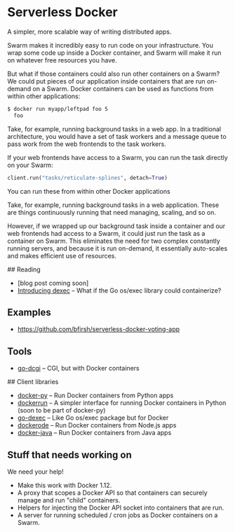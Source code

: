 # Serverless Docker

A simpler, more scalable way of writing distributed apps.

Swarm makes it incredibly easy to run code on your infrastructure. You wrap some code up inside a Docker container, and Swarm will make it run on whatever free resources you have.

But what if those containers could also run other containers on a Swarm? We could put pieces of our application inside containers that are run on-demand on a Swarm. Docker containers can be used as functions from within other applications:

```bash
$ docker run myapp/leftpad foo 5
  foo
```

Take, for example, running background tasks in a web app. In a traditional architecture, you would have a set of task workers and a message queue to pass work from the web frontends to the task workers.

If your web frontends have access to a Swarm, you can run the task directly on your Swarm:

```python
client.run("tasks/reticulate-splines", detach=True)
```

You can run these from within other Docker applications

Take, for example, running background tasks in a web application. These are things continuously running that need managing, scaling, and so on.

However, if we wrapped up our background task inside a container and our web frontends had access to a Swarm, it could just run the task as a container on Swarm. This eliminates the need for two complex constantly running servers, and because it is run on-demand, it essentially auto-scales and makes efficient use of resources.

## Reading

 - [blog post coming soon]
 - [Introducing dexec](https://ahmetalpbalkan.com/blog/dexec/) – What if the Go os/exec library could containerize?

## Examples

 - https://github.com/bfirsh/serverless-docker-voting-app

## Tools

 - [go-dcgi](https://github.com/bfirsh/go-dcgi) – CGI, but with Docker containers

## Client libraries

 - [docker-py](https://github.com/docker/docker-py) – Run Docker containers from Python apps
 - [dockerrun](https://github.com/bfirsh/dockerrun) – A simpler interface for running Docker containers in Python (soon to be part of docker-py)
 - [go-dexec](https://github.com/ahmetalpbalkan/go-dexec) – Like Go os/exec package but for Docker
 - [dockerode](https://github.com/apocas/dockerode) – Run Docker containers from Node.js apps
 - [docker-java](https://github.com/docker-java/docker-java) – Run Docker containers from Java apps

## Stuff that needs working on

We need your help!

 - Make this work with Docker 1.12.
 - A proxy that scopes a Docker API so that containers can securely manage and run "child" containers.
 - Helpers for injecting the Docker API socket into containers that are run.
 - A server for running scheduled / cron jobs as Docker containers on a Swarm.
